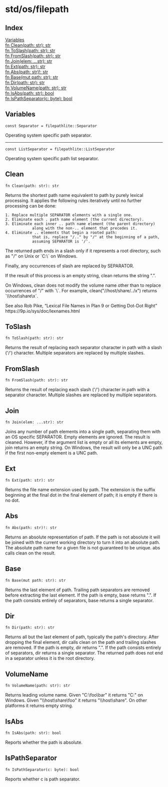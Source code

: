 # std/os/filepath

## Index

[Variables](#variables)\
[fn Clean\(path: str\): str](#clean)\
[fn ToSlash\(path: str\): str](#toslash)\
[fn FromSlash\(path: str\): str](#fromslash)\
[fn Join\(elem: \.\.\.str\): str](#join)\
[fn Ext\(path: str\): str](#ext)\
[fn Abs\(path: str\)\!: str](#abs)\
[fn Base\(mut path: str\): str](#base)\
[fn Dir\(path: str\): str](#dir)\
[fn VolumeName\(path: str\): str](#volumename)\
[fn IsAbs\(path: str\): bool](#isabs)\
[fn IsPathSeparator\(c: byte\): bool](#ispathseparator)

## Variables

```jule
const Separator = filepathlite::Separator
```
Operating system specific path separator\.

---

```jule
const ListSeparator = filepathlite::ListSeparator
```
Operating system specific path list separator\.

## Clean
```jule
fn Clean(path: str): str
```
Returns the shortest path name equivalent to path by purely lexical processing\. It applies the following rules iteratively until no further processing can be done:

```
1. Replace multiple SEPARATOR elements with a single one.
2. Eliminate each . path name element (the current directory).
3. Eliminate each inner .. path name element (the parent directory)
			along with the non-.. element that precedes it.
4. Eliminate .. elements that begin a rooted path:
			that is, replace "/.." by "/" at the beginning of a path,
			assuming SEPARATOR is '/'.
```
The returned path ends in a slash only if it represents a root directory, such as &#34;/&#34; on Unix or \`C:\\\` on Windows\.

Finally, any occurrences of slash are replaced by SEPARATOR\.

If the result of this process is an empty string, clean returns the string &#34;\.&#34;\.

On Windows, clean does not modify the volume name other than to replace occurrences of &#34;/&#34; with \`\\\`\. For example, clean\(&#34;//host/share/\.\./x&#34;\) returns \`\\\\host\\share\\x\`\.

See also Rob Pike, “Lexical File Names in Plan 9 or Getting Dot\-Dot Right” https://9p\.io/sys/doc/lexnames\.html

## ToSlash
```jule
fn ToSlash(path: str): str
```
Returns the result of replacing each separator character in path with a slash \(&#39;/&#39;\) character\. Multiple separators are replaced by multiple slashes\.

## FromSlash
```jule
fn FromSlash(path: str): str
```
Returns the result of replacing each slash \(&#39;/&#39;\) character in path with a separator character\. Multiple slashes are replaced by multiple separators\.

## Join
```jule
fn Join(elem: ...str): str
```
Joins any number of path elements into a single path, separating them with an OS specific SEPARATOR\. Empty elements are ignored\. The result is cleaned\. However, if the argument list is empty or all its elements are empty, join returns an empty string\. On Windows, the result will only be a UNC path if the first non\-empty element is a UNC path\.

## Ext
```jule
fn Ext(path: str): str
```
Returns the file name extension used by path\. The extension is the suffix beginning at the final dot in the final element of path; it is empty if there is no dot\.

## Abs
```jule
fn Abs(path: str)!: str
```
Returns an absolute representation of path\. If the path is not absolute it will be joined with the current working directory to turn it into an absolute path\. The absolute path name for a given file is not guaranteed to be unique\. abs calls clean on the result\.

## Base
```jule
fn Base(mut path: str): str
```
Returns the last element of path\. Trailing path separators are removed before extracting the last element\. If the path is empty, base returns &#34;\.&#34;\. If the path consists entirely of separators, base returns a single separator\.

## Dir
```jule
fn Dir(path: str): str
```
Returns all but the last element of path, typically the path&#39;s directory\. After dropping the final element, dir calls clean on the path and trailing slashes are removed\. If the path is empty, dir returns &#34;\.&#34;\. If the path consists entirely of separators, dir returns a single separator\. The returned path does not end in a separator unless it is the root directory\.

## VolumeName
```jule
fn VolumeName(path: str): str
```
Returns leading volume name\. Given &#34;C:\\foo\\bar&#34; it returns &#34;C:&#34; on Windows\. Given &#34;\\\\host\\share\\foo&#34; it returns &#34;\\\\host\\share&#34;\. On other platforms it returns empty string\.

## IsAbs
```jule
fn IsAbs(path: str): bool
```
Reports whether the path is absolute\.

## IsPathSeparator
```jule
fn IsPathSeparator(c: byte): bool
```
Reports whether c is path separator\.